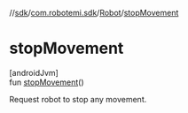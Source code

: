 //[sdk](../../../index.md)/[com.robotemi.sdk](../index.md)/[Robot](index.md)/[stopMovement](stop-movement.md)

# stopMovement

[androidJvm]\
fun [stopMovement](stop-movement.md)()

Request robot to stop any movement.
